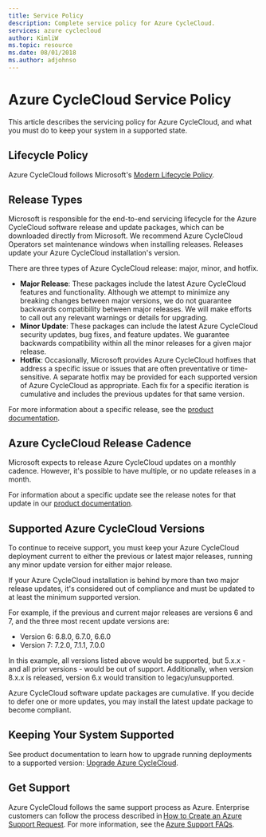 ```yaml
---
title: Service Policy
description: Complete service policy for Azure CycleCloud.
services: azure cyclecloud
author: KimliW
ms.topic: resource
ms.date: 08/01/2018
ms.author: adjohnso
---
```


# Azure CycleCloud Service Policy

This article describes the servicing policy for Azure CycleCloud, and what you must do to keep your system in a supported state.

## Lifecycle Policy

Azure CycleCloud follows Microsoft's [Modern Lifecycle Policy](https://support.microsoft.com/help/30881/modern-lifecycle-policy).

## Release Types

Microsoft is responsible for the end-to-end servicing lifecycle for the Azure CycleCloud software release and update packages, which can be downloaded directly from Microsoft. We recommend Azure CycleCloud Operators set maintenance windows when installing releases. Releases update your Azure CycleCloud installation's version.

There are three types of Azure CycleCloud release: major, minor, and hotfix.

* **Major Release**: These packages include the latest Azure CycleCloud features and functionality. Although we attempt to minimize any breaking changes between major versions, we do not guarantee backwards compatibility between major releases. We will make efforts to call out any relevant warnings or details for upgrading.
* **Minor Update**: These packages can include the latest Azure CycleCloud security updates, bug fixes, and feature updates. We guarantee backwards compatibility within all the minor releases for a given major release.
* **Hotfix**: Occasionally, Microsoft provides Azure CycleCloud hotfixes that address a specific issue or issues that are often preventative or time-sensitive. A separate hotfix may be provided for each supported version of Azure CycleCloud as appropriate. Each fix for a specific iteration is cumulative and includes the previous updates for that same version.

For more information about a specific release, see the [product documentation](https://docs.microsoft.com/azure/cyclecloud/release-notes).

## Azure CycleCloud Release Cadence

Microsoft expects to release Azure CycleCloud updates on a monthly cadence. However, it's possible to have multiple, or no update releases in a month.

For information about a specific update see the release notes for that update in our [product documentation](https://docs.microsoft.com/azure/cyclecloud/release-notes).

## Supported Azure CycleCloud Versions

To continue to receive support, you must keep your Azure CycleCloud deployment current to either the previous or latest major releases, running any minor update version for either major release.

If your Azure CycleCloud installation is behind by more than two major release updates, it's considered out of compliance and must be updated to at least the minimum supported version.

For example, if the previous and current major releases are versions 6 and 7, and the three most recent update versions are:

* Version 6:  6.8.0, 6.7.0, 6.6.0
* Version 7:  7.2.0, 7.1.1, 7.0.0

In this example, all versions listed above would be supported, but 5.x.x - and all prior versions - would be out of support. Additionally, when version 8.x.x is released, version 6.x would transition to legacy/unsupported.

Azure CycleCloud software update packages are cumulative. If you decide to defer one or more updates, you may install the latest update package to become compliant.

## Keeping Your System Supported

See product documentation to learn how to upgrade running deployments to a supported version: [Upgrade Azure CycleCloud](~/how-to/upgrade-and-migrate.md).

## Get Support

Azure CycleCloud follows the same support process as Azure. Enterprise customers can follow the process described in [How to Create an Azure Support Request](https://docs.microsoft.com/azure/azure-supportability/how-to-create-azure-support-request). For more information, see the [Azure Support FAQs](https://azure.microsoft.com/support/faq/).
